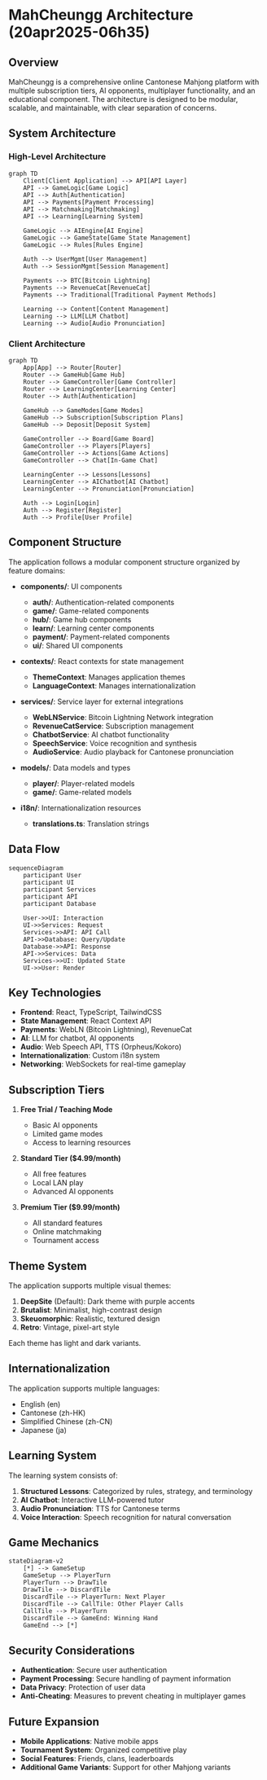 # MahCheungg Architecture (20apr2025-06h35)

## Overview

MahCheungg is a comprehensive online Cantonese Mahjong platform with multiple subscription tiers, AI opponents, multiplayer functionality, and an educational component. The architecture is designed to be modular, scalable, and maintainable, with clear separation of concerns.

## System Architecture

### High-Level Architecture

```mermaid
graph TD
    Client[Client Application] --> API[API Layer]
    API --> GameLogic[Game Logic]
    API --> Auth[Authentication]
    API --> Payments[Payment Processing]
    API --> Matchmaking[Matchmaking]
    API --> Learning[Learning System]

    GameLogic --> AIEngine[AI Engine]
    GameLogic --> GameState[Game State Management]
    GameLogic --> Rules[Rules Engine]

    Auth --> UserMgmt[User Management]
    Auth --> SessionMgmt[Session Management]

    Payments --> BTC[Bitcoin Lightning]
    Payments --> RevenueCat[RevenueCat]
    Payments --> Traditional[Traditional Payment Methods]

    Learning --> Content[Content Management]
    Learning --> LLM[LLM Chatbot]
    Learning --> Audio[Audio Pronunciation]
```

### Client Architecture

```mermaid
graph TD
    App[App] --> Router[Router]
    Router --> GameHub[Game Hub]
    Router --> GameController[Game Controller]
    Router --> LearningCenter[Learning Center]
    Router --> Auth[Authentication]

    GameHub --> GameModes[Game Modes]
    GameHub --> Subscription[Subscription Plans]
    GameHub --> Deposit[Deposit System]

    GameController --> Board[Game Board]
    GameController --> Players[Players]
    GameController --> Actions[Game Actions]
    GameController --> Chat[In-Game Chat]

    LearningCenter --> Lessons[Lessons]
    LearningCenter --> AIChatbot[AI Chatbot]
    LearningCenter --> Pronunciation[Pronunciation]

    Auth --> Login[Login]
    Auth --> Register[Register]
    Auth --> Profile[User Profile]
```

## Component Structure

The application follows a modular component structure organized by feature domains:

- **components/**: UI components
  - **auth/**: Authentication-related components
  - **game/**: Game-related components
  - **hub/**: Game hub components
  - **learn/**: Learning center components
  - **payment/**: Payment-related components
  - **ui/**: Shared UI components

- **contexts/**: React contexts for state management
  - **ThemeContext**: Manages application themes
  - **LanguageContext**: Manages internationalization

- **services/**: Service layer for external integrations
  - **WebLNService**: Bitcoin Lightning Network integration
  - **RevenueCatService**: Subscription management
  - **ChatbotService**: AI chatbot functionality
  - **SpeechService**: Voice recognition and synthesis
  - **AudioService**: Audio playback for Cantonese pronunciation

- **models/**: Data models and types
  - **player/**: Player-related models
  - **game/**: Game-related models

- **i18n/**: Internationalization resources
  - **translations.ts**: Translation strings

## Data Flow

```mermaid
sequenceDiagram
    participant User
    participant UI
    participant Services
    participant API
    participant Database

    User->>UI: Interaction
    UI->>Services: Request
    Services->>API: API Call
    API->>Database: Query/Update
    Database->>API: Response
    API->>Services: Data
    Services->>UI: Updated State
    UI->>User: Render
```

## Key Technologies

- **Frontend**: React, TypeScript, TailwindCSS
- **State Management**: React Context API
- **Payments**: WebLN (Bitcoin Lightning), RevenueCat
- **AI**: LLM for chatbot, AI opponents
- **Audio**: Web Speech API, TTS (Orpheus/Kokoro)
- **Internationalization**: Custom i18n system
- **Networking**: WebSockets for real-time gameplay

## Subscription Tiers

1. **Free Trial / Teaching Mode**
   - Basic AI opponents
   - Limited game modes
   - Access to learning resources

2. **Standard Tier ($4.99/month)**
   - All free features
   - Local LAN play
   - Advanced AI opponents

3. **Premium Tier ($9.99/month)**
   - All standard features
   - Online matchmaking
   - Tournament access

## Theme System

The application supports multiple visual themes:

1. **DeepSite** (Default): Dark theme with purple accents
2. **Brutalist**: Minimalist, high-contrast design
3. **Skeuomorphic**: Realistic, textured design
4. **Retro**: Vintage, pixel-art style

Each theme has light and dark variants.

## Internationalization

The application supports multiple languages:

- English (en)
- Cantonese (zh-HK)
- Simplified Chinese (zh-CN)
- Japanese (ja)

## Learning System

The learning system consists of:

1. **Structured Lessons**: Categorized by rules, strategy, and terminology
2. **AI Chatbot**: Interactive LLM-powered tutor
3. **Audio Pronunciation**: TTS for Cantonese terms
4. **Voice Interaction**: Speech recognition for natural conversation

## Game Mechanics

```mermaid
stateDiagram-v2
    [*] --> GameSetup
    GameSetup --> PlayerTurn
    PlayerTurn --> DrawTile
    DrawTile --> DiscardTile
    DiscardTile --> PlayerTurn: Next Player
    DiscardTile --> CallTile: Other Player Calls
    CallTile --> PlayerTurn
    DiscardTile --> GameEnd: Winning Hand
    GameEnd --> [*]
```

## Security Considerations

- **Authentication**: Secure user authentication
- **Payment Processing**: Secure handling of payment information
- **Data Privacy**: Protection of user data
- **Anti-Cheating**: Measures to prevent cheating in multiplayer games

## Future Expansion

- **Mobile Applications**: Native mobile apps
- **Tournament System**: Organized competitive play
- **Social Features**: Friends, clans, leaderboards
- **Additional Game Variants**: Support for other Mahjong variants
